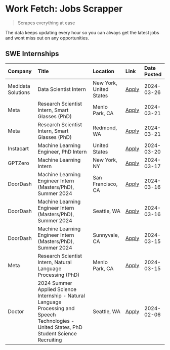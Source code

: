 # Work Fetch: Jobs Scrapper
> Scrapes everything at ease

The data keeps updating every hour so you can always get the latest jobs and wont miss out on any opportunities.

## SWE Internships
<!--START_SECTION:workfetch-->
| Company            | Title                                                                                                                                        | Location                | Link                                                                                                                                                                                                                                                                                                                                                 | Date Posted   |
|:-------------------|:---------------------------------------------------------------------------------------------------------------------------------------------|:------------------------|:-----------------------------------------------------------------------------------------------------------------------------------------------------------------------------------------------------------------------------------------------------------------------------------------------------------------------------------------------------|:--------------|
| Medidata Solutions | Data Scientist Intern                                                                                                                        | New York, United States | [Apply](https://www.linkedin.com/jobs/view/data-scientist-intern-at-medidata-solutions-3810253704?position=12&pageNum=0&refId=dV%2BcXL0dGZxG4IO2whoSgg%3D%3D&trackingId=%2BXPyYtXVyN8hO8ccD4l58A%3D%3D&trk=public_jobs_jserp-result_search-card)                                                                                                     | 2024-03-26    |
| Meta               | Research Scientist Intern, Smart Glasses (PhD)                                                                                               | Menlo Park, CA          | [Apply](https://www.linkedin.com/jobs/view/research-scientist-intern-smart-glasses-phd-at-meta-3811308332?position=8&pageNum=0&refId=dV%2BcXL0dGZxG4IO2whoSgg%3D%3D&trackingId=wNlsoKXiKhc%2B1108nJ4egA%3D%3D&trk=public_jobs_jserp-result_search-card)                                                                                              | 2024-03-21    |
| Meta               | Research Scientist Intern, Smart Glasses (PhD)                                                                                               | Redmond, WA             | [Apply](https://www.linkedin.com/jobs/view/research-scientist-intern-smart-glasses-phd-at-meta-3811304794?position=9&pageNum=0&refId=dV%2BcXL0dGZxG4IO2whoSgg%3D%3D&trackingId=eQDyrv66CHWKWw3mOSfbEQ%3D%3D&trk=public_jobs_jserp-result_search-card)                                                                                                | 2024-03-21    |
| Instacart          | Machine Learning Engineer, PhD Intern                                                                                                        | United States           | [Apply](https://www.linkedin.com/jobs/view/machine-learning-engineer-phd-intern-at-instacart-3815634369?position=4&pageNum=0&refId=dV%2BcXL0dGZxG4IO2whoSgg%3D%3D&trackingId=MF%2Bvac8L5rfVUCA9ko00UA%3D%3D&trk=public_jobs_jserp-result_search-card)                                                                                                | 2024-03-20    |
| GPTZero            | Machine Learning Intern                                                                                                                      | New York, NY            | [Apply](https://www.linkedin.com/jobs/view/machine-learning-intern-at-gptzero-3860723963?position=10&pageNum=0&refId=dV%2BcXL0dGZxG4IO2whoSgg%3D%3D&trackingId=S39NKXYbnzmYDpUAOWeKdw%3D%3D&trk=public_jobs_jserp-result_search-card)                                                                                                                | 2024-03-17    |
| DoorDash           | Machine Learning Engineer Intern (Masters/PhD), Summer 2024                                                                                  | San Francisco, CA       | [Apply](https://www.linkedin.com/jobs/view/machine-learning-engineer-intern-masters-phd-summer-2024-at-doordash-3736457737?position=3&pageNum=0&refId=dV%2BcXL0dGZxG4IO2whoSgg%3D%3D&trackingId=7E1BDWUqzqSclCsUs9%2BD6g%3D%3D&trk=public_jobs_jserp-result_search-card)                                                                             | 2024-03-16    |
| DoorDash           | Machine Learning Engineer Intern (Masters/PhD), Summer 2024                                                                                  | Seattle, WA             | [Apply](https://www.linkedin.com/jobs/view/machine-learning-engineer-intern-masters-phd-summer-2024-at-doordash-3736455966?position=11&pageNum=0&refId=dV%2BcXL0dGZxG4IO2whoSgg%3D%3D&trackingId=gtqOoqj4BLSr1D%2BC1gXBEQ%3D%3D&trk=public_jobs_jserp-result_search-card)                                                                            | 2024-03-16    |
| DoorDash           | Machine Learning Engineer Intern (Masters/PhD), Summer 2024                                                                                  | Sunnyvale, CA           | [Apply](https://www.linkedin.com/jobs/view/machine-learning-engineer-intern-masters-phd-summer-2024-at-doordash-3736454973?position=2&pageNum=0&refId=dV%2BcXL0dGZxG4IO2whoSgg%3D%3D&trackingId=dBFN79JIczMy1V3Miw6AtQ%3D%3D&trk=public_jobs_jserp-result_search-card)                                                                               | 2024-03-15    |
| Meta               | Research Scientist Intern, Natural Language Processing (PhD)                                                                                 | Menlo Park, CA          | [Apply](https://www.linkedin.com/jobs/view/research-scientist-intern-natural-language-processing-phd-at-meta-3858718375?position=13&pageNum=0&refId=dV%2BcXL0dGZxG4IO2whoSgg%3D%3D&trackingId=cmeEH2b2JqcuuTMPQF5z5g%3D%3D&trk=public_jobs_jserp-result_search-card)                                                                                 | 2024-03-15    |
| Doctor             | 2024 Summer Applied Science Internship - Natural Language Processing and Speech Technologies - United States, PhD Student Science Recruiting | Seattle, WA             | [Apply](https://www.linkedin.com/jobs/view/2024-summer-applied-science-internship-natural-language-processing-and-speech-technologies-united-states-phd-student-science-recruiting-at-doctor-3819405754?position=14&pageNum=0&refId=dV%2BcXL0dGZxG4IO2whoSgg%3D%3D&trackingId=wnoe3zDAF5XfGKzQe309ww%3D%3D&trk=public_jobs_jserp-result_search-card) | 2024-02-06    |
<!--END_SECTION:workfetch-->
